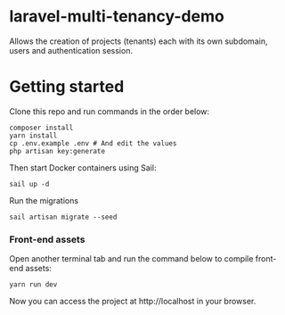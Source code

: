 # laravel-multi-tenancy-demo

Allows the creation of projects (tenants) each with its own subdomain, users and authentication session.

# Getting started

Clone this repo and run commands in the order below:

```
composer install
yarn install
cp .env.example .env # And edit the values
php artisan key:generate
```

Then start Docker containers using Sail:

```
sail up -d
```

Run the migrations

```
sail artisan migrate --seed
```

### Front-end assets

Open another terminal tab and run the command below to compile front-end assets:

```
yarn run dev
```

Now you can access the project at http://localhost in your browser.
